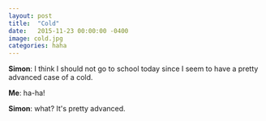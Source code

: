 ```yaml
---
layout: post
title:  "Cold"
date:   2015-11-23 00:00:00 -0400
image: cold.jpg
categories: haha
---
```


**Simon**: I think I should not go to school today since I seem to have a pretty advanced case of a cold.

**Me**: ha-ha!

**Simon**: what? It's pretty advanced.